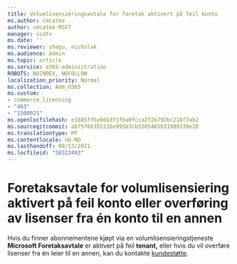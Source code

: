 ```yaml
---
title: Volumlisensieringsavtale for foretak aktivert på feil konto
ms.author: cmcatee
author: cmcatee-MSFT
manager: scotv
ms.date: ''
ms.reviewer: shegu, nicholak
ms.audience: Admin
ms.topic: article
ms.service: o365-administration
ROBOTS: NOINDEX, NOFOLLOW
localization_priority: Normal
ms.collection: Adm_O365
ms.custom:
- commerce_licensing
- "463"
- "1500021"
ms.openlocfilehash: e1885ffba9d1df1fba0fcca2f2b792bc218f7ab2
ms.sourcegitcommit: ab75f66355116e995b3cb5505465b31989339e28
ms.translationtype: MT
ms.contentlocale: nb-NO
ms.lasthandoff: 08/13/2021
ms.locfileid: "58323493"
---
```

# <a name="volume-licensing-enterprise-agreement-activated-on-the-wrong-account-or-transferring-licenses-from-one-account-to-another"></a>Foretaksavtale for volumlisensiering aktivert på feil konto eller overføring av lisenser fra én konto til en annen

Hvis du finner abonnementene kjøpt via en volumlisensieringstjeneste **Microsoft Foretaksavtale** er aktivert på  feil **tenant,** eller hvis du vil overføre lisenser fra én leier til en annen, kan du kontakte [kundestøtte](https://go.microsoft.com/fwlink/p/?linkid=518322).